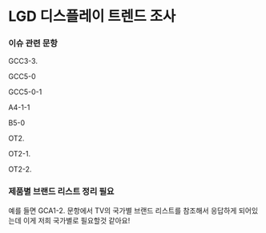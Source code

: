 # LGD 디스플레이 트렌드 조사


### 이슈 관련 문항

GCC3-3.

GCC5-0

GCC5-0-1

A4-1-1

B5-0

OT2.

OT2-1.

OT2-2.

### 제품별 브랜드 리스트 정리 필요
예를 들면 GCA1-2. 문항에서 TV의 국가별 브랜드 리스트를 참조해서 응답하게 되어있는데 이게 저희 국가별로 필요할것 같아요!




